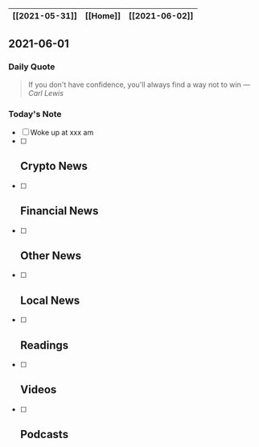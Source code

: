 | [[2021-05-31]] | [[Home]] | [[2021-06-02]] |
| :------------: | :------: | :------------: |

## 2021-06-01 

### Daily Quote
> If you don't have confidence, you'll always find a way not to win
> &mdash; <cite>Carl Lewis</cite>

### Today's Note
- [ ] Woke up at xxx am
- [ ] Crypto News
	- 
- [ ] Financial News
	- 
- [ ] Other News
	- 
- [ ] Local News
	-
- [ ] Readings
	- 
- [ ] Videos
	- 
- [ ] Podcasts
	- 
